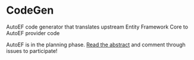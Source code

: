 # CodeGen

AutoEF code generator that translates upstream Entity Framework Core to AutoEF provider code

AutoEF is in the planning phase.  [Read the abstract](https://github.com/AutoEF/CodeGen/issues/1) and comment through issues to participate!
